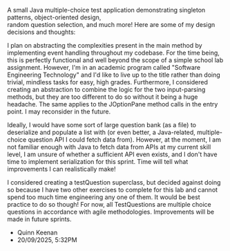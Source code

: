 A small Java multiple-choice test application demonstrating singleton patterns, object-oriented design,  
random question selection, and much more! Here are some of my design decisions and thoughts: 

I plan on abstracting the complexities present in the main method by implementing event handling throughout
my codebase. For the time being, this is perfectly functional and well beyond the scope of a simple school lab
assignment. However, I'm in an academic program called "Software Engineering Technology" and I'd like to live
up to the title rather than doing trivial, mindless tasks for easy, high grades. Furthermore, I considered
creating an abstraction to combine the logic for the two input-parsing methods, but they are too different
to do so without it being a huge headache. The same applies to the JOptionPane method calls in the entry point.
I may reconsider in the future.

Ideally, I would have some sort of large question bank (as a file) to deserialize and populate
a list with (or even better, a Java-related, multiple-choice question API I could fetch data
from). However, at the moment, I am not familiar enough with Java to fetch data from APIs at
my current skill level, I am unsure of whether a sufficient API even exists, and I don't have
time to implement serialization for this sprint. Time will tell what improvements I can
realistically make!

I considered creating a testQuestion superclass, but decided against doing so because
I have two other exercises to complete for this lab and cannot spend too much time
engineering any one of them. It would be best practice to do so though! For now, all
TestQuestions are multiple choice questions in accordance with agile methodologies.
Improvements will be made in future sprints.

- Quinn Keenan
- 20/09/2025, 5:32PM
